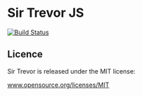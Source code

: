 # Sir Trevor JS

[![Build Status](https://travis-ci.org/madebymany/sir-trevor-js.png?branch=master)](https://travis-ci.org/madebymany/sir-trevor-js/)

## Licence

Sir Trevor is released under the MIT license:

www.opensource.org/licenses/MIT
